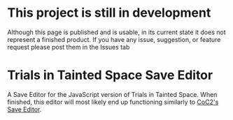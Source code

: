 <h1>This project is still in development</h1>
<p>Although this page is published and is usable, in its current state it does not represent a finished product. If you have any issue, suggestion, or feature request please post them in the Issues tab</p>


<h1>Trials in Tainted Space Save Editor</h1>
<p>A Save Editor for the JavaScript version of Trials in Tainted Space. When finished, this editor will most likely end up functioning similarly to <a href="https://github.com/end5/CoC2-Save-Editor">CoC2's Save Editor</a>.</p>
